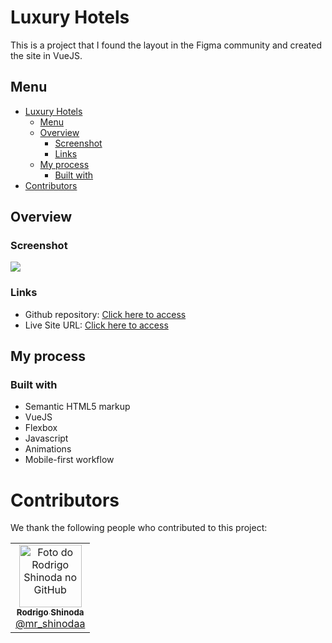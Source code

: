 
# Luxury Hotels

This is a project that I found the layout in the Figma community and created the site in VueJS.

## Menu

- [Luxury Hotels](#luxury-hotels)
  - [Menu](#menu)
  - [Overview](#overview)
    - [Screenshot](#screenshot)
    - [Links](#links)
  - [My process](#my-process)
    - [Built with](#built-with)
- [Contributors](#contributors)

## Overview

### Screenshot

![](https://i.imgur.com/bLdtehb.png)

### Links

- Github repository: [Click here to access](https://github.com/rodrigordgfs/Luxury-Hotels)
- Live Site URL: [Click here to access](https://projects.shinodalabs.com.br/luxury-hotels/)

## My process

### Built with

- Semantic HTML5 markup
- VueJS
- Flexbox
- Javascript
- Animations
- Mobile-first workflow

# Contributors

We thank the following people who contributed to this project:

<table>
  <tr>
    <td align="center">
      <a href="https://github.com/rodrigordgfs">
        <img src="https://avatars.githubusercontent.com/u/32286127?v=4" width="100px;" alt="Foto do Rodrigo Shinoda no GitHub"/><br>
        <sub>
          <b>Rodrigo Shinoda</b><br>
          <a href="https://www.instagram.com/mr_shinodaa" target="__blank">@mr_shinodaa</a>
        </sub>
      </a>
    </td>
  </tr>
</table>